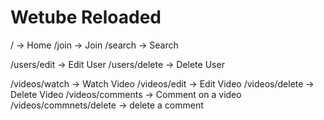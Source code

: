 # Wetube Reloaded

/ -> Home
/join -> Join
/search -> Search

/users/edit -> Edit User
/users/delete -> Delete User

/videos/watch -> Watch Video
/videos/edit -> Edit Video
/videos/delete -> Delete Video
/videos/comments -> Comment on a video
/videos/commnets/delete -> delete a comment
